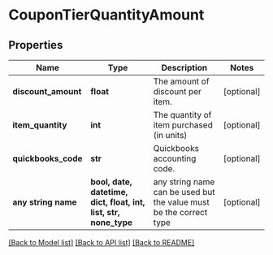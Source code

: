 # CouponTierQuantityAmount


## Properties
Name | Type | Description | Notes
------------ | ------------- | ------------- | -------------
**discount_amount** | **float** | The amount of discount per item. | [optional] 
**item_quantity** | **int** | The quantity of item purchased (in units) | [optional] 
**quickbooks_code** | **str** | Quickbooks accounting code. | [optional] 
**any string name** | **bool, date, datetime, dict, float, int, list, str, none_type** | any string name can be used but the value must be the correct type | [optional]

[[Back to Model list]](../README.md#documentation-for-models) [[Back to API list]](../README.md#documentation-for-api-endpoints) [[Back to README]](../README.md)


